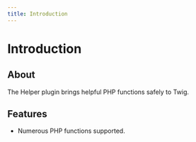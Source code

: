 ```yaml
---
title: Introduction
---
```


# Introduction

<div class="documentation__toc"></div>

## About

The Helper plugin brings helpful PHP functions safely to Twig.

## Features

- Numerous PHP functions supported.
